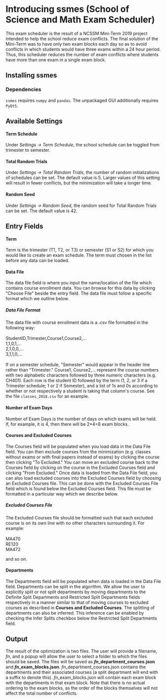 # Introducing ssmes (School of Science and Math Exam Scheduler)
This exam scheduler is the result of a NCSSM Mini-Term 2019 project intended to help the school reduce exam conflicts. The final solution of the Mini-Term was to have only two exam blocks each day so as to avoid conflicts in which students would have three exams within a 24 hour period. Thus, this scheduler reduces the number of exam conflicts where students have more than one exam in a single exam block.

## Installing ssmes
### Dependencies
`ssmes` requires `numpy` and `pandas`. The unpackaged GUI additionally requires `PyQt5`.

## Available Settings
#### Term Schedule
Under *Settings &rarr; Term Schedule*, the school schedule can be toggled from trimester to semester.
#### Total Random Trials
Under *Settings &rarr; Total Random Trials*, the number of random initializations of schedules can be set. The default value is 5. Larger values of this setting will result in fewer conflicts, but the minimization will take a longer time.
#### Random Seed
Under *Settings &rarr; Random Seed*, the random seed for Total Random Trials can be set. The default value is 42.

## Entry Fields
#### Term
Term is the trimester (T1, T2, or T3) or semester (S1 or S2) for which you would like to create an exam schedule. The term must chosen in the list before any data can be loaded.
#### Data File
The data file field is where you input the name/location of the file which contains course enrollment data. You can browse for this data by clicking "Choose File" beside the entry field. The data file must follow a specific format which we outline below.
##### Data File Format
The data file with course enrollment data is a .csv file formatted in the following way:
<br />
<br />
StudentID,Trimester,Course1,Course2,...<br />
1,1,0,1,...<br />
2,1,0,0,...<br />
3,1,1,0,...<br />
<br />
If on a semester schedule, "Semester" would appear in the header line rather than "Trimester." Course1, Course2,... represent the course numbers with two alphabetic characters followed by three numeric characters (e.g. CH401). Each row is the student ID followed by the term (1, 2, or 3 if a Trimester schedule; 1 or 2 if Semester), and a list of 1s and 0s according to whether or not respectively a student is taking that column's course. See the file `classes_2018.csv` for an example.
#### Number of Exam Days
Number of Exam Days is the number of days on which exams will be held. If, for example, it is 4, then there will be 2*4=8 exam blocks.
#### Courses and Excluded Courses
The Courses field will be populated when you load data in the Data File field. You can then exclude courses from the minimization (e.g. classes without exams or with final papers instead of exams) by clicking the course then clicking "To Excluded." You can move an excluded course back to the Courses field by clicking on the course in the Excluded Courses field and clicking "From Excluded." Once data is loaded from the Data File field, you can also load excluded courses into the Excluded Courses field by choosing an Excluded Courses file. This can be done with the Excluded Courses File field which is found below the Excluded Courses field. This file must be formatted in a particular way which we describe below.
##### Excluded Courses File
The Excluded Courses file should be formatted such that each excluded course is on its own line with no other characters surrounding it. For example:
<br />
<br />
MA470<br />
RE120<br />
MA472<br />

and so on.
#### Departments
The Departments field will be populated when data is loaded in the Data File field. Departments can be split in the algorithm. We allow the user to explicitly split or not split departments by moving departments to the Definite Split Departments and Restricted Split Departments fields respectively in a manner similar to that of moving courses to excluded courses as described in __Courses and Excluded Courses__. The splitting of departments can also be inferred. This inference can be enabled by checking the Infer Splits checkbox below the Restricted Split Departments field.
## Output
The result of the optimization is two files. The user will provide a filename, *fn*, and a popup will allow the user to select a folder to which the files should be saved. The files will be saved as __*fn*\_department\_courses.json__ and __*fn*\_exam\_blocks.json__. *fn*_department_courses.json contains the departments and their associated courses (a split department will end with a suffix to denote this). *fn*_exam_blocks.json will contain each exam block with the departments in that exam block. Note that there is no actual ordering to the exam blocks, as the order of the blocks themselves will not affect the total number of conflicts.
